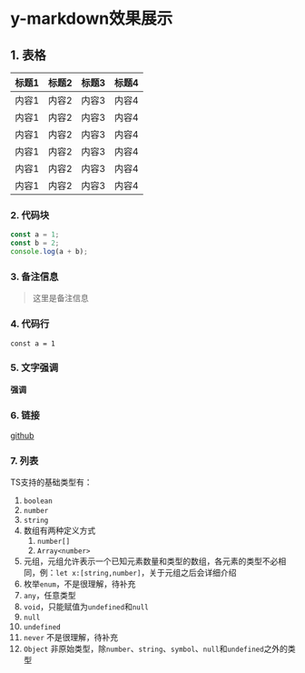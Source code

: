 # y-markdown效果展示

## 1. 表格
标题1 | 标题2 | 标题3 | 标题4
---|---|---|---
内容1 | 内容2 | 内容3 | 内容4
内容1 | 内容2 | 内容3 | 内容4
内容1 | 内容2 | 内容3 | 内容4
内容1 | 内容2 | 内容3 | 内容4
内容1 | 内容2 | 内容3 | 内容4
内容1 | 内容2 | 内容3 | 内容4


### 2. 代码块
```js
const a = 1;
const b = 2;
console.log(a + b);
```

### 3. 备注信息
> 这里是备注信息

### 4. 代码行
`const a = 1`

### 5. 文字强调
**强调**

### 6. 链接
[github](https://github.com/yicheny/y-markdown)

### 7. 列表
TS支持的基础类型有：
1. `boolean`
2. `number`
3. `string`
4. 数组有两种定义方式
    1. `number[]`
    2. `Array<number>`
5. 元组，元组允许表示一个已知元素数量和类型的数组，各元素的类型不必相同，例：`let x:[string,number]`，关于元组之后会详细介绍
6. 枚举`enum`，不是很理解，待补充
7. `any`，任意类型
8. `void`，只能赋值为`undefined`和`null`
9. `null`
10. `undefined`
11. `never` 不是很理解，待补充
12. `Object` 非原始类型，除`number`、`string`、`symbol`、`null`和`undefined`之外的类型
